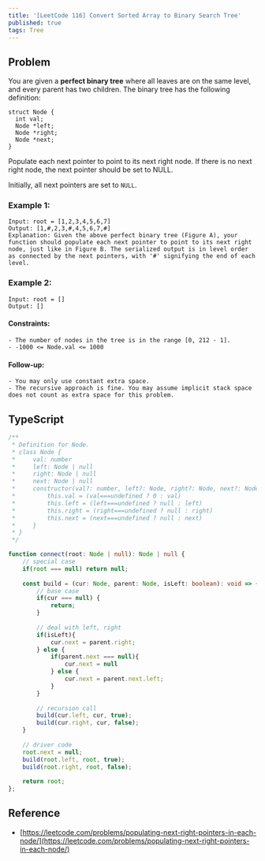 ```yaml
---
title: '[LeetCode 116] Convert Sorted Array to Binary Search Tree'
published: true
tags: Tree
---
```


## Problem

You are given a **perfect binary tree** where all leaves are on the same level, and every parent has two children. The binary tree has the following definition:

```
struct Node {
  int val;
  Node *left;
  Node *right;
  Node *next;
}
```

Populate each next pointer to point to its next right node. If there is no next right node, the next pointer should be set to NULL.

Initially, all next pointers are set to `NULL`.

### Example 1:

```
Input: root = [1,2,3,4,5,6,7]
Output: [1,#,2,3,#,4,5,6,7,#]
Explanation: Given the above perfect binary tree (Figure A), your function should populate each next pointer to point to its next right node, just like in Figure B. The serialized output is in level order as connected by the next pointers, with '#' signifying the end of each level.
```

### Example 2:

```
Input: root = []
Output: []
```
 
#### Constraints:

```
- The number of nodes in the tree is in the range [0, 212 - 1].
- -1000 <= Node.val <= 1000
```
 
#### Follow-up:

```
- You may only use constant extra space.
- The recursive approach is fine. You may assume implicit stack space does not count as extra space for this problem.
```

## TypeScript

```typescript
/**
 * Definition for Node.
 * class Node {
 *     val: number
 *     left: Node | null
 *     right: Node | null
 *     next: Node | null
 *     constructor(val?: number, left?: Node, right?: Node, next?: Node) {
 *         this.val = (val===undefined ? 0 : val)
 *         this.left = (left===undefined ? null : left)
 *         this.right = (right===undefined ? null : right)
 *         this.next = (next===undefined ? null : next)
 *     }
 * }
 */

function connect(root: Node | null): Node | null {
    // special case
    if(root === null) return null;
    
    const build = (cur: Node, parent: Node, isLeft: boolean): void => {
        // base case
        if(cur === null) {
            return;
        }
        
        // deal with left, right
        if(isLeft){
            cur.next = parent.right;
        } else {
            if(parent.next === null){
                cur.next = null
            } else {
                cur.next = parent.next.left;    
            }
        }
        
        // recursion call
        build(cur.left, cur, true);
        build(cur.right, cur, false);
    }
    
    // driver code
    root.next = null;
    build(root.left, root, true);
    build(root.right, root, false);
    
    return root;
};
```

## Reference

- [https://leetcode.com/problems/populating-next-right-pointers-in-each-node/](https://leetcode.com/problems/populating-next-right-pointers-in-each-node/)